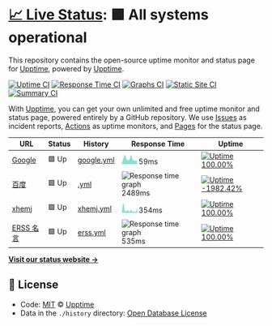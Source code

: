 # [📈 Live Status](https://demo.upptime.js.org): <!--live status--> **🟩 All systems operational**

This repository contains the open-source uptime monitor and status page for [Upptime](https://upptime.js.org), powered by [Upptime](https://github.com/upptime/upptime).

[![Uptime CI](https://github.com/koj-co/upptime/workflows/Uptime%20CI/badge.svg)](https://github.com/koj-co/upptime/actions?query=workflow%3A%22Uptime+CI%22)
[![Response Time CI](https://github.com/koj-co/upptime/workflows/Response%20Time%20CI/badge.svg)](https://github.com/koj-co/upptime/actions?query=workflow%3A%22Response+Time+CI%22)
[![Graphs CI](https://github.com/koj-co/upptime/workflows/Graphs%20CI/badge.svg)](https://github.com/koj-co/upptime/actions?query=workflow%3A%22Graphs+CI%22)
[![Static Site CI](https://github.com/koj-co/upptime/workflows/Static%20Site%20CI/badge.svg)](https://github.com/koj-co/upptime/actions?query=workflow%3A%22Static+Site+CI%22)
[![Summary CI](https://github.com/koj-co/upptime/workflows/Summary%20CI/badge.svg)](https://github.com/koj-co/upptime/actions?query=workflow%3A%22Summary+CI%22)

With [Upptime](https://upptime.js.org), you can get your own unlimited and free uptime monitor and status page, powered entirely by a GitHub repository. We use [Issues](https://github.com/upptime/upptime/issues) as incident reports, [Actions](https://github.com/upptime/upptime/actions) as uptime monitors, and [Pages](https://demo.upptime.js.org) for the status page.

<!--start: status pages-->
<!-- This summary is generated by Upptime (https://github.com/upptime/upptime) -->
<!-- Do not edit this manually, your changes will be overwritten -->

| URL                                 | Status | History                                                                          | Response Time                                                              | Uptime                                                                                                                                                                                                     |
| ----------------------------------- | ------ | -------------------------------------------------------------------------------- | -------------------------------------------------------------------------- | ---------------------------------------------------------------------------------------------------------------------------------------------------------------------------------------------------------- |
| [Google](https://www.google.com)    | 🟩 Up  | [google.yml](https://github.com/xhemj/upptime/commits/master/history/google.yml) | <img alt="Response time graph" src="./graphs/google.png" height="20"> 59ms | [![Uptime 100.00%](https://img.shields.io/endpoint?url=https%3A%2F%2Fraw.githubusercontent.com%2Fxhemj%2Fupptime%2Fmaster%2Fapi%2Fgoogle%2Fuptime.json)](https://upptime.github.io/upptime/history/google) |
| [百度](https://baidu.com)           | 🟩 Up  | [.yml](https://github.com/xhemj/upptime/commits/master/history/.yml)             | <img alt="Response time graph" src="./graphs/.png" height="20"> 2489ms     | [![Uptime -1982.42%](https://img.shields.io/endpoint?url=https%3A%2F%2Fraw.githubusercontent.com%2Fxhemj%2Fupptime%2Fmaster%2Fapi%2F%2Fuptime.json)](https://upptime.github.io/upptime/history/)           |
| [xhemj](https://xhemj.js.org)       | 🟩 Up  | [xhemj.yml](https://github.com/xhemj/upptime/commits/master/history/xhemj.yml)   | <img alt="Response time graph" src="./graphs/xhemj.png" height="20"> 354ms | [![Uptime 100.00%](https://img.shields.io/endpoint?url=https%3A%2F%2Fraw.githubusercontent.com%2Fxhemj%2Fupptime%2Fmaster%2Fapi%2Fxhemj%2Fuptime.json)](https://upptime.github.io/upptime/history/xhemj)   |
| [ERSS 名言](https://mingyan.js.org) | 🟩 Up  | [erss.yml](https://github.com/xhemj/upptime/commits/master/history/erss.yml)     | <img alt="Response time graph" src="./graphs/erss.png" height="20"> 535ms  | [![Uptime 100.00%](https://img.shields.io/endpoint?url=https%3A%2F%2Fraw.githubusercontent.com%2Fxhemj%2Fupptime%2Fmaster%2Fapi%2Ferss%2Fuptime.json)](https://upptime.github.io/upptime/history/erss)     |

<!--end: status pages-->

[**Visit our status website →**](https://demo.upptime.js.org)

## 📄 License

- Code: [MIT](./LICENSE) © [Upptime](https://upptime.js.org)
- Data in the `./history` directory: [Open Database License](https://opendatacommons.org/licenses/odbl/1-0/)
